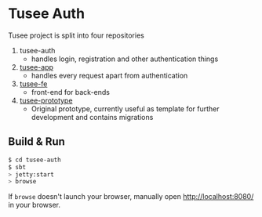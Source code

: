 # Tusee Auth #

Tusee project is split into four repositories

1. tusee-auth
    - handles login, registration and other authentication things
2. [tusee-app](https://github.com/xgebi/tusee-app)
    - handles every request apart from authentication
3. [tusee-fe](https://github.com/xgebi/tusee-fe)
   - front-end for back-ends
4. [tusee-prototype](https://github.com/xgebi/tusee-prototype)
   - Original prototype, currently useful as template for further development and contains migrations


## Build & Run ##

```sh
$ cd tusee-auth
$ sbt
> jetty:start
> browse
```

If `browse` doesn't launch your browser, manually open [http://localhost:8080/](http://localhost:8080/) in your browser.
